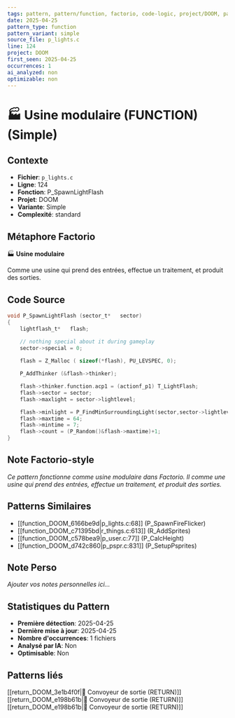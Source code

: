 ```yaml
---
tags: pattern, pattern/function, factorio, code-logic, project/DOOM, pattern/variant/simple
date: 2025-04-25
pattern_type: function
pattern_variant: simple
source_file: p_lights.c
line: 124
project: DOOM
first_seen: 2025-04-25
occurrences: 1
ai_analyzed: non
optimizable: non
---
```


# 🏭 Usine modulaire (FUNCTION) (Simple)

## Contexte
- **Fichier**: `p_lights.c`
- **Ligne**: 124
- **Fonction**: P_SpawnLightFlash
- **Projet**: DOOM
- **Variante**: Simple
- **Complexité**: standard

## Métaphore Factorio
🏭 **Usine modulaire**

Comme une usine qui prend des entrées, effectue un traitement, et produit des sorties.

## Code Source
```c
void P_SpawnLightFlash (sector_t*	sector)
{
    lightflash_t*	flash;

    // nothing special about it during gameplay
    sector->special = 0;	
	
    flash = Z_Malloc ( sizeof(*flash), PU_LEVSPEC, 0);

    P_AddThinker (&flash->thinker);

    flash->thinker.function.acp1 = (actionf_p1) T_LightFlash;
    flash->sector = sector;
    flash->maxlight = sector->lightlevel;

    flash->minlight = P_FindMinSurroundingLight(sector,sector->lightlevel);
    flash->maxtime = 64;
    flash->mintime = 7;
    flash->count = (P_Random()&flash->maxtime)+1;
}
```

## Note Factorio-style
*Ce pattern fonctionne comme usine modulaire dans Factorio. Il comme une usine qui prend des entrées, effectue un traitement, et produit des sorties.*

## Patterns Similaires
- [[function_DOOM_6166be9d|p_lights.c:68]] (P_SpawnFireFlicker)
- [[function_DOOM_c71395bd|r_things.c:613]] (R_AddSprites)
- [[function_DOOM_c578bea9|p_user.c:77]] (P_CalcHeight)
- [[function_DOOM_d742c860|p_pspr.c:831]] (P_SetupPsprites)

## Note Perso
*Ajouter vos notes personnelles ici...*

## Statistiques du Pattern
- **Première détection**: 2025-04-25
- **Dernière mise à jour**: 2025-04-25
- **Nombre d'occurrences**: 1 fichiers
- **Analysé par IA**: Non
- **Optimisable**: Non

## Patterns liés
[[return_DOOM_3e1b4f0f|🚚 Convoyeur de sortie (RETURN)]]
[[return_DOOM_e198b61b|🚚 Convoyeur de sortie (RETURN)]]
[[return_DOOM_e198b61b|🚚 Convoyeur de sortie (RETURN)]]
